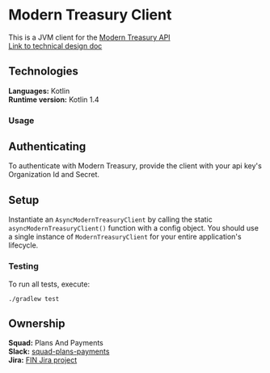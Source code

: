 # Modern Treasury Client

This is a JVM client for the [Modern Treasury API](https://docs.moderntreasury.com/reference)  
[Link to technical design doc](https://docs.google.com/document/d/1jRiC7TdkA88_Wto7dya_EP4Ok6S7McJbvGh6JYIRB6g/edit#)

## Technologies
**Languages:** Kotlin  
**Runtime version:** Kotlin 1.4

### Usage
## Authenticating
To authenticate with Modern Treasury, provide the client with your api key's Organization Id and Secret.

## Setup
Instantiate an `AsyncModernTreasuryClient` by calling the static `asyncModernTreasuryClient()` function with a config object. You should use 
a single instance of `ModernTreasuryClient` for your entire application's lifecycle.

### Testing
To run all tests, execute:
```
./gradlew test
```

## Ownership
**Squad:** Plans And Payments  
**Slack:** [squad-plans-payments](https://classpass.slack.com/archives/CFW7SMMQF)  
**Jira:** [FIN Jira project](https://classpass.atlassian.net/jira/software/c/projects/FIN/issues/)  

